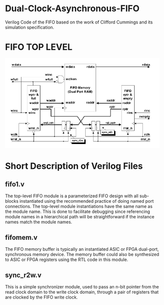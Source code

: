 # Dual-Clock-Asynchronous-FIFO
Verilog Code of the FIFO based on the work of Clifford Cummings and its simulation specification.

#  FIFO TOP LEVEL 
![alt text](https://github.com/siddhant23tomar/Dual-Clock-Asynchronous-FIFO/blob/main/FIFO_TOP_LEVEL.png?raw=true)


# Short Description of Verilog Files 

## fifo1.v 

The top-level FIFO module is a parameterized FIFO design with all sub-blocks instantiated using the recommended
practice of doing named port connections. The top-level module instantiations have the same name as the module name. 
This is done to facilitate debugging since referencing module names in a hierarchical path will be straightforward 
if the instance names match the module names.

## fifomem.v 

The FIFO memory buffer is typically an instantiated ASIC or FPGA dual-port, synchronous memory device. The
memory buffer could also be synthesized to ASIC or FPGA registers using the RTL code in this module.

## sync_r2w.v

This is a simple synchronizer module, used to pass an n-bit pointer from the read clock domain to the write clock
domain, through a pair of registers that are clocked by the FIFO write clock.
